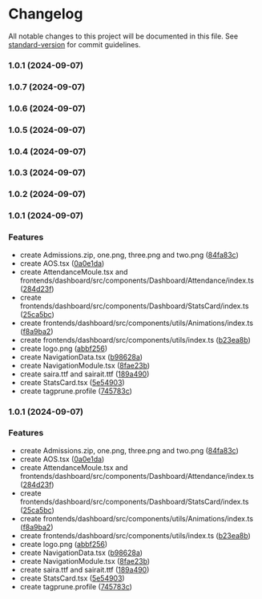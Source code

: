 # Changelog

All notable changes to this project will be documented in this file. See [standard-version](https://github.com/conventional-changelog/standard-version) for commit guidelines.

### 1.0.1 (2024-09-07)

### 1.0.7 (2024-09-07)

### 1.0.6 (2024-09-07)

### 1.0.5 (2024-09-07)

### 1.0.4 (2024-09-07)

### 1.0.3 (2024-09-07)

### 1.0.2 (2024-09-07)

### 1.0.1 (2024-09-07)


### Features

* create Admissions.zip, one.png, three.png and two.png ([84fa83c](https://github.com/arimmadev/microse/commit/84fa83cf91bf34f06bfb5a974a97280f383a9a59))
* create AOS.tsx ([0a0e1da](https://github.com/arimmadev/microse/commit/0a0e1da50471092967459333a89c99ea458fd967))
* create AttendanceMoule.tsx and frontends/dashboard/src/components/Dashboard/Attendance/index.ts ([284d23f](https://github.com/arimmadev/microse/commit/284d23fd78315badd8dcb638e75d40108ea89a99))
* create frontends/dashboard/src/components/Dashboard/StatsCard/index.ts ([25ca5bc](https://github.com/arimmadev/microse/commit/25ca5bcadf88a3d839dd712be8e759d0276a8fb9))
* create frontends/dashboard/src/components/utils/Animations/index.ts ([f8a9ba2](https://github.com/arimmadev/microse/commit/f8a9ba2a81062fee59d802b0648ce3bdfbb5f652))
* create frontends/dashboard/src/components/utils/index.ts ([b23ea8b](https://github.com/arimmadev/microse/commit/b23ea8b6bbd1d233e3a15cec142d6f36f7583f56))
* create logo.png ([abbf256](https://github.com/arimmadev/microse/commit/abbf25614f6fa5f7a88df628b1fe03a2775e09d3))
* create NavigationData.tsx ([b98628a](https://github.com/arimmadev/microse/commit/b98628adfbada3ab0fb43ce3494dae1123a12184))
* create NavigationModule.tsx ([8fae23b](https://github.com/arimmadev/microse/commit/8fae23bba2bc8772830a23bf2ff25f080ab6f06a))
* create saira.ttf and sairait.ttf ([189a490](https://github.com/arimmadev/microse/commit/189a490483eb4eeb9149bca58aac72ee9a492a44))
* create StatsCard.tsx ([5e54903](https://github.com/arimmadev/microse/commit/5e54903a91a8543de0e2d49b565c07bd3a5aecfb))
* create tagprune.profile ([745783c](https://github.com/arimmadev/microse/commit/745783c8d5768ac53e1fd2165a6b7d9035b17cae))

### 1.0.1 (2024-09-07)


### Features

* create Admissions.zip, one.png, three.png and two.png ([84fa83c](https://github.com/arimmadev/microse/commit/84fa83cf91bf34f06bfb5a974a97280f383a9a59))
* create AOS.tsx ([0a0e1da](https://github.com/arimmadev/microse/commit/0a0e1da50471092967459333a89c99ea458fd967))
* create AttendanceMoule.tsx and frontends/dashboard/src/components/Dashboard/Attendance/index.ts ([284d23f](https://github.com/arimmadev/microse/commit/284d23fd78315badd8dcb638e75d40108ea89a99))
* create frontends/dashboard/src/components/Dashboard/StatsCard/index.ts ([25ca5bc](https://github.com/arimmadev/microse/commit/25ca5bcadf88a3d839dd712be8e759d0276a8fb9))
* create frontends/dashboard/src/components/utils/Animations/index.ts ([f8a9ba2](https://github.com/arimmadev/microse/commit/f8a9ba2a81062fee59d802b0648ce3bdfbb5f652))
* create frontends/dashboard/src/components/utils/index.ts ([b23ea8b](https://github.com/arimmadev/microse/commit/b23ea8b6bbd1d233e3a15cec142d6f36f7583f56))
* create logo.png ([abbf256](https://github.com/arimmadev/microse/commit/abbf25614f6fa5f7a88df628b1fe03a2775e09d3))
* create NavigationData.tsx ([b98628a](https://github.com/arimmadev/microse/commit/b98628adfbada3ab0fb43ce3494dae1123a12184))
* create NavigationModule.tsx ([8fae23b](https://github.com/arimmadev/microse/commit/8fae23bba2bc8772830a23bf2ff25f080ab6f06a))
* create saira.ttf and sairait.ttf ([189a490](https://github.com/arimmadev/microse/commit/189a490483eb4eeb9149bca58aac72ee9a492a44))
* create StatsCard.tsx ([5e54903](https://github.com/arimmadev/microse/commit/5e54903a91a8543de0e2d49b565c07bd3a5aecfb))
* create tagprune.profile ([745783c](https://github.com/arimmadev/microse/commit/745783c8d5768ac53e1fd2165a6b7d9035b17cae))
